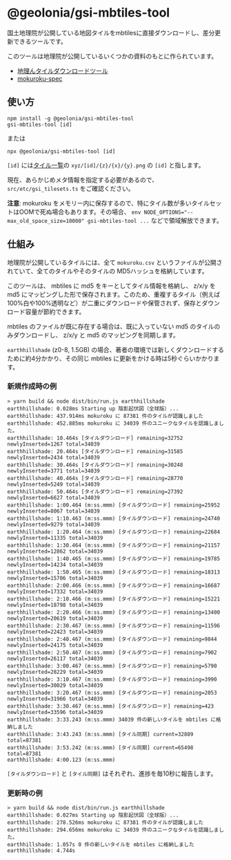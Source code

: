 # @geolonia/gsi-mbtiles-tool

国土地理院が公開している地図タイルをmbtilesに直接ダウンロードし、差分更新できるツールです。

このツールは地理院が公開しているいくつかの資料のもとに作られています。

* [地理んタイルダウンロードツール](https://github.com/gsi-cyberjapan/tdlmn)
* [mokuroku-spec](https://github.com/gsi-cyberjapan/mokuroku-spec)

## 使い方

```
npm install -g @geolonia/gsi-mbtiles-tool
gsi-mbtiles-tool [id]
```

または

```
npx @geolonia/gsi-mbtiles-tool [id]
```

`[id]` には[タイル一覧](https://maps.gsi.go.jp/development/ichiran.html)の `xyz/[id]/{z}/{x}/{y}.png` の `[id]` と指します。

現在、あらかじめメタ情報を指定する必要があるので、 `src/etc/gsi_tilesets.ts` をご確認ください。

**注意**: mokuroku をメモリー内に保存するので、特にタイル数が多いタイルセットはOOMで死ぬ場合もあります。その場合、 `env NODE_OPTIONS="--max_old_space_size=10000" gsi-mbtiles-tool ...` などで領域解放できます。

## 仕組み

地理院が公開しているタイルには、全て `mokuroku.csv` というファイルが公開されていて、全てのタイルやそのタイルの
MD5ハッシュを格納しています。

このツールは、 mbtiles に md5 をキーとしてタイル情報を格納し、 z/x/y を md5 にマッピングした形で保存されます。このため、重複するタイル（例えば100%白や100%透明など）が二重にダウンロードや保管されず、保存とダウンロード容量が節約できます。

mbtiles のファイルが既に存在する場合は、既に入っていない md5 のタイルのみダウンロードし、 z/x/y と md5 のマッピングを同期します。

`earthhillshade` (z0-8, 1.5GB) の場合、著者の環境では新しくダウンロードするために約4分かかり、その同じ mbtiles に更新をかける時は5秒ぐらいかかります。

### 新規作成時の例

```
> yarn build && node dist/bin/run.js earthhillshade
earthhillshade: 0.028ms Starting up 陰影起伏図（全球版）...
earthhillshade: 437.914ms mokuroku に 87381 件のタイルが認識しました
earthhillshade: 452.885ms mokuroku に 34039 件のユニークなタイルを認識しました。
earthhillshade: 10.464s [タイルダウンロード] remaining=32752 newlyInserted=1267 total=34039
earthhillshade: 20.464s [タイルダウンロード] remaining=31585 newlyInserted=2434 total=34039
earthhillshade: 30.464s [タイルダウンロード] remaining=30248 newlyInserted=3771 total=34039
earthhillshade: 40.464s [タイルダウンロード] remaining=28770 newlyInserted=5249 total=34039
earthhillshade: 50.464s [タイルダウンロード] remaining=27392 newlyInserted=6627 total=34039
earthhillshade: 1:00.464 (m:ss.mmm) [タイルダウンロード] remaining=25952 newlyInserted=8067 total=34039
earthhillshade: 1:10.463 (m:ss.mmm) [タイルダウンロード] remaining=24740 newlyInserted=9279 total=34039
earthhillshade: 1:20.464 (m:ss.mmm) [タイルダウンロード] remaining=22684 newlyInserted=11335 total=34039
earthhillshade: 1:30.464 (m:ss.mmm) [タイルダウンロード] remaining=21157 newlyInserted=12862 total=34039
earthhillshade: 1:40.465 (m:ss.mmm) [タイルダウンロード] remaining=19785 newlyInserted=14234 total=34039
earthhillshade: 1:50.465 (m:ss.mmm) [タイルダウンロード] remaining=18313 newlyInserted=15706 total=34039
earthhillshade: 2:00.466 (m:ss.mmm) [タイルダウンロード] remaining=16687 newlyInserted=17332 total=34039
earthhillshade: 2:10.466 (m:ss.mmm) [タイルダウンロード] remaining=15221 newlyInserted=18798 total=34039
earthhillshade: 2:20.466 (m:ss.mmm) [タイルダウンロード] remaining=13400 newlyInserted=20619 total=34039
earthhillshade: 2:30.467 (m:ss.mmm) [タイルダウンロード] remaining=11596 newlyInserted=22423 total=34039
earthhillshade: 2:40.467 (m:ss.mmm) [タイルダウンロード] remaining=9844 newlyInserted=24175 total=34039
earthhillshade: 2:50.467 (m:ss.mmm) [タイルダウンロード] remaining=7902 newlyInserted=26117 total=34039
earthhillshade: 3:00.467 (m:ss.mmm) [タイルダウンロード] remaining=5790 newlyInserted=28229 total=34039
earthhillshade: 3:10.467 (m:ss.mmm) [タイルダウンロード] remaining=3990 newlyInserted=30029 total=34039
earthhillshade: 3:20.467 (m:ss.mmm) [タイルダウンロード] remaining=2053 newlyInserted=31966 total=34039
earthhillshade: 3:30.467 (m:ss.mmm) [タイルダウンロード] remaining=423 newlyInserted=33596 total=34039
earthhillshade: 3:33.243 (m:ss.mmm) 34039 件の新しいタイルを mbtiles に格納しました
earthhillshade: 3:43.243 (m:ss.mmm) [タイル同期] current=32889 total=87381
earthhillshade: 3:53.242 (m:ss.mmm) [タイル同期] current=65498 total=87381
earthhillshade: 4:00.123 (m:ss.mmm)
```

`[タイルダウンロード]` と `[タイル同期]` はそれぞれ、進捗を毎10秒に報告します。

### 更新時の例

```
> yarn build && node dist/bin/run.js earthhillshade
earthhillshade: 0.027ms Starting up 陰影起伏図（全球版）...
earthhillshade: 278.526ms mokuroku に 87381 件のタイルが認識しました
earthhillshade: 294.656ms mokuroku に 34039 件のユニークなタイルを認識しました。
earthhillshade: 1.057s 0 件の新しいタイルを mbtiles に格納しました
earthhillshade: 4.744s
```
